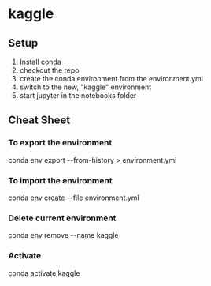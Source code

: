 # kaggle


## Setup
1. Install conda
2. checkout the repo
3. create the conda environment from the environment.yml
4. switch to the new, "kaggle" environment
5. start jupyter in the notebooks folder


## Cheat Sheet
### To export the environment
conda env export --from-history > environment.yml

### To import the environment
conda env create --file environment.yml

### Delete current environment
conda env remove --name kaggle

### Activate
conda activate kaggle
